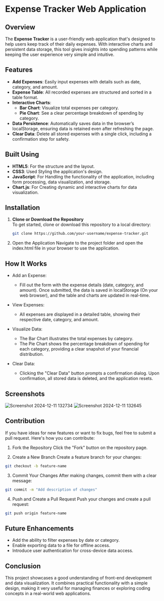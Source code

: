 # Expense Tracker Web Application

## Overview

The **Expense Tracker** is a user-friendly web application that's designed to help users keep track of their daily expenses. With interactive charts and persistent data storage, this tool gives insights into spending patterns while keeping the user experience very simple and intuitive.

## Features

- **Add Expenses**: Easily input expenses with details such as date, category, and amount.
- **Expense Table**:  All recorded expenses are structured and sorted in a table format.
- **Interactive Charts**:
  - **Bar Chart**: Visualize total expenses per category.
  - **Pie Chart**: See a clear percentage breakdown of spending by category.
- **Data Persistence**: Automatically saves data in the browser’s localStorage, ensuring data is retained even after refreshing the page.
- **Clear Data**: Delete all stored expenses with a single click, including a confirmation step for safety.

## Built Using 

- **HTML5**: For the structure and the layout.
- **CSS3**: Used Styling the application's design.
- **JavaScript**: For Handling the functionality of the application, including form processing, data visualization, and storage.
- **Chart.js**: For Creating dynamic and interactive charts for data visualization.

## Installation

1. **Clone or Download the Repository**  
   To get started, clone or download this repository to a local directory:
   ```bash
   git clone https://github.com/your-username/expense-tracker.git
2. Open the Application
  Navigate to the project folder and open the index.html file in your browser to use the application.

## How It Works
 
- Add an Expense:
    - Fill out the form with the expense details (date, category, and amount). Once submitted, the data is saved in localStorage (On your web browser), and the table and charts are updated in real-time.

- View Expenses:
    - All expenses are displayed in a detailed table, showing their respective date, category, and amount.

- Visualize Data:
    - The Bar Chart illustrates the total expenses by category.
    - The Pie Chart shows the percentage breakdown of spending for each category, providing a clear snapshot of your financial distribution.
- Clear Data:
    - Clicking the "Clear Data" button prompts a confirmation dialog. Upon confirmation, all stored data is deleted, and the application resets.
      
## Screenshots

![Screenshot 2024-12-11 132734](https://github.com/user-attachments/assets/6d9d852a-2c60-4eb5-9d3d-62cc08336f09)
![Screenshot 2024-12-11 132645](https://github.com/user-attachments/assets/192c6b98-9f3a-4115-9ede-31eb96160b28)

## Contribution
 If you have ideas for new features or want to fix bugs, feel free to submit a pull request. Here's how you can contribute:

1. Fork the Repository
   Click the "Fork" button on the repository page.

2. Create a New Branch
  Create a feature branch for your changes:
```bash
git checkout -b feature-name
```
3. Commit Your Changes
  After making changes, commit them with a clear message:
```bash
git commit -m "Add description of changes"
```
4. Push and Create a Pull Request
  Push your changes and create a pull request:
```bash
git push origin feature-name
```
## Future Enhancements
- Add the ability to filter expenses by date or category.
- Enable exporting data to a file for offline access.
- Introduce user authentication for cross-device data access.

## Conclusion
This project showcases a good understanding of front-end development and data visualization. It combines practical functionality with a simple design, making it very useful for managing finances or exploring coding concepts in a real-world web applications.


